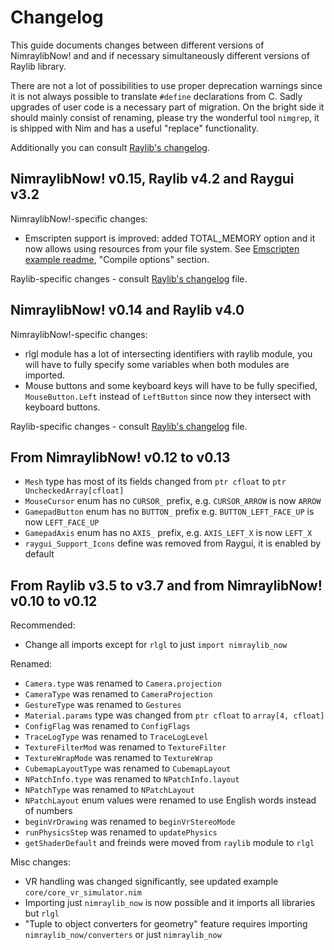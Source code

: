 # Changelog

This guide documents changes between different versions of NimraylibNow!
and and if necessary simultaneously different versions of Raylib library.

There are not a lot of possibilities to use proper deprecation warnings
since it is not always possible to translate `#define` declarations from C.
Sadly upgrades of user code is a necessary part of migration. On the bright
side it should mainly consist of renaming, please try the wonderful tool
`nimgrep`, it is shipped with Nim and has a useful "replace" functionality.

Additionally you can consult [Raylib's changelog](https://github.com/raysan5/raylib/blob/master/CHANGELOG).

## NimraylibNow! v0.15, Raylib v4.2 and Raygui v3.2

NimraylibNow!-specific changes:
- Emscripten support is improved: added TOTAL_MEMORY option and it now allows
  using resources from your file system. See [Emscripten example readme](/examples/emscripten/README.md),
  "Compile options" section.

Raylib-specific changes - consult [Raylib's changelog](https://github.com/raysan5/raylib/blob/master/CHANGELOG) file.

## NimraylibNow! v0.14 and Raylib v4.0

NimraylibNow!-specific changes:
- rlgl module has a lot of intersecting identifiers with raylib module,
  you will have to fully specify some variables when both modules are
  imported.
- Mouse buttons and some keyboard keys will have to be fully specified,
  `MouseButton.Left` instead of `LeftButton` since now they intersect
  with keyboard buttons.

Raylib-specific changes - consult [Raylib's changelog](https://github.com/raysan5/raylib/blob/master/CHANGELOG) file.

## From NimraylibNow! v0.12 to v0.13

- `Mesh` type has most of its fields changed from `ptr cfloat` to `ptr UncheckedArray[cfloat]`
- `MouseCursor` enum has no `CURSOR_` prefix, e.g. `CURSOR_ARROW` is now `ARROW`
- `GamepadButton` enum has no `BUTTON_` prefix e.g. `BUTTON_LEFT_FACE_UP` is now `LEFT_FACE_UP`
- `GamepadAxis` enum has no `AXIS_` prefix, e.g. `AXIS_LEFT_X` is now `LEFT_X`
- `raygui_Support_Icons` define was removed from Raygui, it is enabled by default

## From Raylib v3.5 to v3.7 and from NimraylibNow! v0.10 to v0.12

Recommended:

- Change all imports except for `rlgl` to just `import nimraylib_now`

Renamed:

- `Camera.type` was renamed to `Camera.projection`
- `CameraType` was renamed to `CameraProjection`
- `GestureType` was renamed to `Gestures`
- `Material.params` type was changed from `ptr cfloat` to `array[4, cfloat]`
- `ConfigFlag` was renamed to `ConfigFlags`
- `TraceLogType` was renamed to `TraceLogLevel`
- `TextureFilterMod` was renamed to `TextureFilter`
- `TextureWrapMode` was renamed to `TextureWrap`
- `CubemapLayoutType` was renamed to `CubemapLayout`
- `NPatchInfo.type` was renamed to `NPatchInfo.layout`
- `NPatchType` was renamed to `NPatchLayout`
- `NPatchLayout` enum values were renamed to use English words instead of numbers
- `beginVrDrawing` was renamed to `beginVrStereoMode`
- `runPhysicsStep` was renamed to `updatePhysics`
- `getShaderDefault` and freinds were moved from `raylib` module to `rlgl`

Misc changes:

- VR handling was changed significantly, see updated example `core/core_vr_simulator.nim`
- Importing just `nimraylib_now` is now possible and it imports all libraries
  but `rlgl`
- "Tuple to object converters for geometry" feature requires importing
  `nimraylib_now/converters` or just `nimraylib_now`
